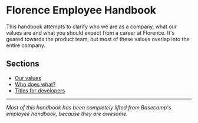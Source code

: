 # Florence Employee Handbook

This handbook attempts to clarify who we are as a company, what our values are and what you should expect from a career at Florence. It's geared towards the product team, but most of these values overlap into the entire company.

## Sections
* [Our values](https://github.com/team-florence/handbook/blob/master/our-values.md)
* [Who does what?](https://github.com/team-florence/handbook/blob/master/who-does-what.md)
* [Titles for developers](https://github.com/team-florence/handbook/blob/master/job-titles.md)

***

_Most of this handbook has been completely lifted from Basecamp's employee handbook, because they are awesome._
